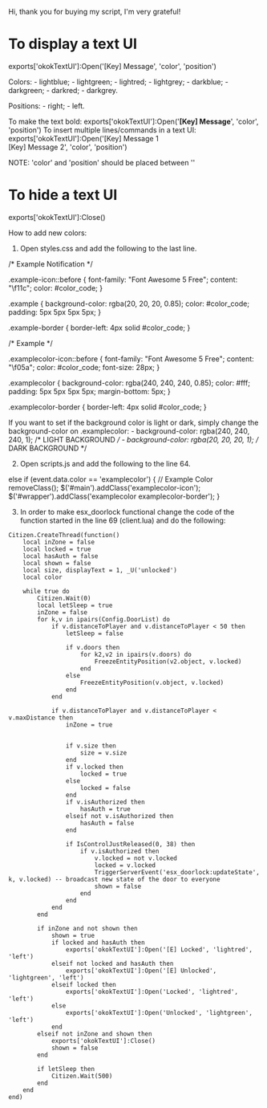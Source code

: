 Hi, thank you for buying my script, I'm very grateful!



# To display a text UI

exports['okokTextUI']:Open('[Key] Message', 'color', 'position')

Colors:
	- lightblue;
	- lightgreen;
	- lightred;
	- lightgrey;
	- darkblue;
	- darkgreen;
	- darkred;
	- darkgrey.

Positions:
	- right;
	- left.

To make the text bold: exports['okokTextUI']:Open('<b>[Key] Message</b>', 'color', 'position')
To insert multiple lines/commands in a text UI: exports['okokTextUI']:Open('[Key] Message 1<br>[Key] Message 2', 'color', 'position')

NOTE: 'color' and 'position' should be placed between ''

# To hide a text UI

exports['okokTextUI']:Close()

How to add new colors:

1. Open styles.css and add the following to the last line.

/* Example Notification */

.example-icon::before {
	font-family: "Font Awesome 5 Free";
	content: "\f11c";
	color: #color_code;
}

.example {
	background-color: rgba(20, 20, 20, 0.85);
	color: #color_code;
	padding: 5px 5px 5px 5px;
}

.example-border {
	border-left: 4px solid #color_code;
}

/* Example */

.examplecolor-icon::before {
	font-family: "Font Awesome 5 Free";
	content: "\f05a";
	color: #color_code;
	font-size: 28px;
}

.examplecolor {
	background-color: rgba(240, 240, 240, 0.85);
	color: #fff;
	padding: 5px 5px 5px 5px;
	margin-bottom: 5px;
}

.examplecolor-border {
	border-left: 4px solid #color_code;
}

If you want to set if the background color is light or dark, simply change the background-color on .examplecolor:
	- background-color: rgba(240, 240, 240, 1); /* LIGHT BACKGROUND */
	- background-color: rgba(20, 20, 20, 1); /* DARK BACKGROUND */


2. Open scripts.js and add the following to the line 64.

else if (event.data.color == 'examplecolor') { // Example Color
	removeClass();
	$('#main').addClass('examplecolor-icon');
	$('#wrapper').addClass('examplecolor examplecolor-border');
}

3. In order to make esx_doorlock functional change the code of the function started in the line 69 (client.lua) and do the following:

```
Citizen.CreateThread(function()
	local inZone = false
	local locked = true
	local hasAuth = false
	local shown = false
	local size, displayText = 1, _U('unlocked')
	local color

	while true do
		Citizen.Wait(0)
		local letSleep = true
		inZone = false
		for k,v in ipairs(Config.DoorList) do
			if v.distanceToPlayer and v.distanceToPlayer < 50 then
				letSleep = false

				if v.doors then
					for k2,v2 in ipairs(v.doors) do
						FreezeEntityPosition(v2.object, v.locked)
					end
				else
					FreezeEntityPosition(v.object, v.locked)
				end
			end

			if v.distanceToPlayer and v.distanceToPlayer < v.maxDistance then
				inZone = true
				

				if v.size then
					size = v.size
				end
				if v.locked then
					locked = true
				else
					locked = false
				end
				if v.isAuthorized then
					hasAuth = true
				elseif not v.isAuthorized then
					hasAuth = false
				end

				if IsControlJustReleased(0, 38) then
					if v.isAuthorized then
						v.locked = not v.locked
						locked = v.locked
						TriggerServerEvent('esx_doorlock:updateState', k, v.locked) -- broadcast new state of the door to everyone
						shown = false
					end
				end
			end
		end

		if inZone and not shown then
			shown = true
			if locked and hasAuth then
				exports['okokTextUI']:Open('[E] Locked', 'lightred', 'left')
			elseif not locked and hasAuth then
				exports['okokTextUI']:Open('[E] Unlocked', 'lightgreen', 'left')
			elseif locked then
				exports['okokTextUI']:Open('Locked', 'lightred', 'left')
			else
				exports['okokTextUI']:Open('Unlocked', 'lightgreen', 'left')
			end
		elseif not inZone and shown then
			exports['okokTextUI']:Close()
			shown = false
		end

		if letSleep then
			Citizen.Wait(500)
		end
	end
end)
```